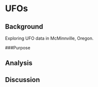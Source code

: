 # UFOs
## Background
Exploring UFO data in McMinnville, Oregon.

###Purpose

## Analysis


## Discussion
